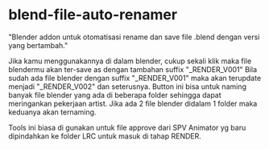 # blend-file-auto-renamer
"Blender addon untuk otomatisasi rename dan save file .blend dengan versi yang bertambah."

Jika kamu menggunakannya di dalam blender, cukup sekali klik maka file blendermu akan ter-save as dengan tambahan suffix "_RENDER_V001"
Bila sudah ada file blender dengan suffix "_RENDER_V001" maka akan terupdate menjadi "_RENDER_V002" dan seterusnya.
Button ini bisa untuk naming banyak file blender yang ada di beberapa folder sehingga dapat meringankan pekerjaan artist.
Jika ada 2 file blender didalam 1 folder maka keduanya akan ternaming.

Tools ini biasa di gunakan untuk file approve dari SPV Animator yg baru dipindahkan ke folder LRC untuk masuk di tahap RENDER.
